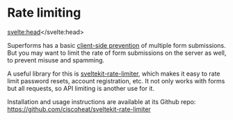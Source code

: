 # Rate limiting

<svelte:head><title>Rate limiting with sveltekit-rate-limiter</title></svelte:head>

Superforms has a basic [client-side prevention](/concepts/submit-behavior#multiplesubmits) of multiple form submissions. But you may want to limit the rate of form submissions on the server as well, to prevent misuse and spamming. 

A useful library for this is [sveltekit-rate-limiter](https://github.com/ciscoheat/sveltekit-rate-limiter), which makes it easy to rate limit password resets, account registration, etc. It not only works with forms but all requests, so API limiting is another use for it.

Installation and usage instructions are available at its Github repo:<br>https://github.com/ciscoheat/sveltekit-rate-limiter
